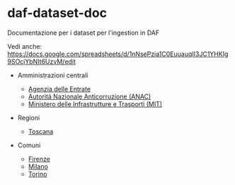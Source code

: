 # daf-dataset-doc
Documentazione per i dataset per l'ingestion in DAF

Vedi anche: https://docs.google.com/spreadsheets/d/1nNsePzia1C0EuuauqII3JC1YHKIg9SOcjYbNIt6UzvM/edit

- Amministrazioni centrali
    - [Agenzia delle Entrate](pac_agentrate)
    - [Autorità Nazionale Anticorruzione (ANAC)](pac_anac)
    - [Ministero delle Infrastrutture e Trasporti (MIT)](pac_mit)

- Regioni
    - [Toscana](regione_toscana)

- Comuni
    - [Firenze](comune_firenze)
    - [Milano](comune_milano)
    - [Torino](comune_torino)
